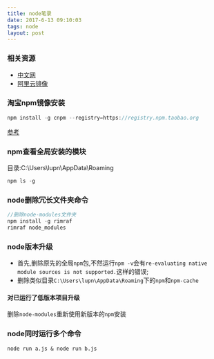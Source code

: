 ```yaml
---
title: node笔录
date: 2017-6-13 09:10:03
tags: node
layout: post
---
```


### 相关资源

* [中文网](http://nodejs.cn/)
* [阿里云镜像](https://npm.taobao.org/mirrors/node)

### 淘宝npm镜像安装

```js
npm install -g cnpm --registry=https://registry.npm.taobao.org
```

[参考](https://npm.taobao.org/)

<!-- more -->
### npm查看全局安装的模块

目录:C:\Users\lupn\AppData\Roaming

```js
npm ls -g
```

### node删除冗长文件夹命令

```js
//删除node-modules文件夹
npm install -g rimraf
rimraf node_modules
```

### node版本升级

* 首先,删除原先的全局`npm`包,不然运行`npm -v`会有`re-evaluating native module sources is not supported.`这样的错误;
* 删除类似目录`C:\Users\lupn\AppData\Roaming`下的`npm`和`npm-cache`

#### 对已运行了低版本项目升级

删除`node-modules`重新使用新版本的`npm`安装

### node同时运行多个命令

```
node run a.js & node run b.js
```